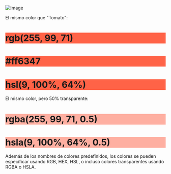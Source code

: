 ![image](https://github.com/user-attachments/assets/b2d86c4c-d474-4e51-8e65-df5670fbf859)

<!DOCTYPE html>
<html>
<body>

<p>El mismo color que "Tomato":</p>

<h1 style="background-color:rgb(255, 99, 71);">rgb(255, 99, 71)</h1>
<h1 style="background-color:#ff6347;">#ff6347</h1>
<h1 style="background-color:hsl(9, 100%, 64%);">hsl(9, 100%, 64%)</h1>

<p>El mismo color, pero 50% transparente:</p>
<h1 style="background-color:rgba(255, 99, 71, 0.5);">rgba(255, 99, 71, 0.5)</h1>
<h1 style="background-color:hsla(9, 100%, 64%, 0.5);">hsla(9, 100%, 64%, 0.5)</h1>

<p>Además de los nombres de colores predefinidos, los colores se pueden especificar usando RGB, HEX, HSL, o incluso colores transparentes usando RGBA o HSLA.</p>

</body>
</html>

